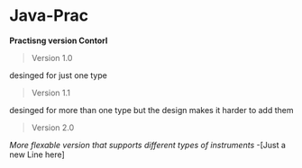 # Java-Prac
**Practisng version Contorl**
> Version 1.0
> 
   desinged for just one type  
> Version 1.1
> 
   desinged for more than one type but the design makes it harder to add them  
> Version 2.0
> 
   *More flexable version that supports different types of instruments*
-[Just a new Line here]